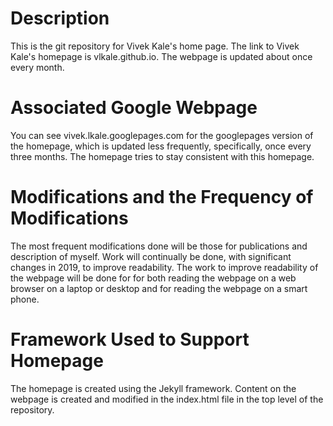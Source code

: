 # Description
This is the git repository for Vivek Kale's home page. The link to Vivek Kale's homepage is vlkale.github.io. The webpage is updated about once every month. 

# Associated Google Webpage
You can see vivek.lkale.googlepages.com for the googlepages version of the homepage, which is updated less frequently, specifically, once every three months. The homepage  tries to stay consistent with this homepage. 

# Modifications and the Frequency of Modifications
The most frequent modifications done will be those for publications and description of myself. Work will continually be done, with significant changes in 2019, to improve readability. The work to improve readability of the webpage will be done for for both reading the webpage on a web browser on a laptop or desktop and for reading the webpage on a smart phone.

# Framework Used to Support Homepage
The homepage is created using the Jekyll framework. Content on the webpage is created and modified in the index.html file in the top level of the repository. 
